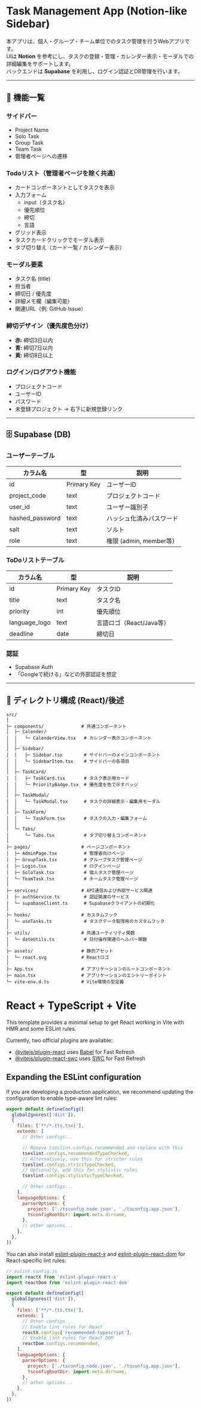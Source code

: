 # Task Management App (Notion-like Sidebar)

本アプリは、個人・グループ・チーム単位でのタスク管理を行うWebアプリです。  
UIは **Notion** を参考にし、タスクの登録・管理・カレンダー表示・モーダルでの詳細編集をサポートします。  
バックエンドは **Supabase** を利用し、ログイン認証とDB管理を行います。

---

## 📂 機能一覧

### サイドバー
- Project Name
- Solo Task
- Group Task
- Team Task
- 管理者ページへの遷移

### Todoリスト（管理者ページを除く共通）
- カードコンポーネントとしてタスクを表示
- 入力フォーム  
  - input（タスク名）
  - 優先順位
  - 締切
  - 言語
- グリッド表示
- タスクカードクリックでモーダル表示
- タブ切り替え（カード一覧 / カレンダー表示）

### モーダル要素
- タスク名 (title)
- 担当者
- 締切日 / 優先度
- 詳細メモ欄（編集可能）
- 関連URL（例: GitHub Issue）

### 締切デザイン（優先度色分け）
- **赤:** 締切3日以内
- **青:** 締切7日以内
- **黄:** 締切8日以上

### ログイン/ログアウト機能
- プロジェクトコード
- ユーザーID
- パスワード
- 未登録プロジェクト → 右下に新規登録リンク

---

## 🗄️ Supabase (DB)

### ユーザーテーブル
| カラム名          | 型            | 説明 |
|------------------|--------------|------|
| id               | Primary Key  | ユーザーID |
| project_code     | text         | プロジェクトコード |
| user_id          | text         | ユーザー識別子 |
| hashed_password  | text         | ハッシュ化済みパスワード |
| salt             | text         | ソルト |
| role             | text         | 権限 (admin, member等) |

### ToDoリストテーブル
| カラム名        | 型           | 説明 |
|----------------|-------------|------|
| id             | Primary Key | タスクID |
| title          | text        | タスク名 |
| priority       | int         | 優先順位 |
| language_logo  | text        | 言語ロゴ（React/Java等） |
| deadline       | date        | 締切日 |

### 認証
- Supabase Auth
- 「Googleで続ける」などの外部認証を想定

---

## 📁 ディレクトリ構成 (React)/後述
```
src/
│
├─ components/              # 共通コンポーネント
│  ├─ Calender/             
│  │   └─ CalenderView.tsx   # カレンダー表示コンポーネント
│  │
│  ├─ Sidebar/              
│  │   ├─ Sidebar.tsx        # サイドバーのメインコンポーネント
│  │   └─ SidebarItem.tsx    # サイドバーの各項目
│  │
│  ├─ TaskCard/              
│  │   ├─ TaskCard.tsx       # タスク表示用カード
│  │   └─ PriorityBadge.tsx  # 優先度を色で示すバッジ
│  │
│  ├─ TaskModal/             
│  │   └─ TaskModal.tsx      # タスクの詳細表示・編集用モーダル
│  │
│  ├─ TaskForm/              
│  │   └─ TaskForm.tsx       # タスクの入力・編集フォーム
│  │
│  └─ Tabs/                  
│      └─ Tabs.tsx           # タブ切り替えコンポーネント
│
├─ pages/                   # ページコンポーネント
│  ├─ AdminPage.tsx          # 管理者向けページ
│  ├─ GroupTask.tsx          # グループタスク管理ページ
│  ├─ Login.tsx              # ログインページ
│  ├─ SoloTask.tsx           # 個人タスク管理ページ
│  └─ TeamTask.tsx           # チームタスク管理ページ
│
├─ services/                # API通信および外部サービス関連
│  ├─ authService.ts         # 認証関連のサービス
│  └─ supabaseClient.ts      # Supabaseクライアントの初期化
│
├─ hooks/                   # カスタムフック
│  └─ useTasks.ts            # タスクデータ取得用のカスタムフック
│
├─ utils/                   # 共通ユーティリティ関数
│  └─ dateUtils.ts           # 日付操作関連のヘルパー関数
│
├─ assets/                  # 静的アセット
│  └─ react.svg             # Reactロゴ
│
├─ App.tsx                  # アプリケーションのルートコンポーネント
├─ main.tsx                 # アプリケーションのエントリーポイント
└─ vite-env.d.ts            # Vite環境の型定義
```


# React + TypeScript + Vite

This template provides a minimal setup to get React working in Vite with HMR and some ESLint rules.

Currently, two official plugins are available:

- [@vitejs/plugin-react](https://github.com/vitejs/vite-plugin-react/blob/main/packages/plugin-react) uses [Babel](https://babeljs.io/) for Fast Refresh
- [@vitejs/plugin-react-swc](https://github.com/vitejs/vite-plugin-react/blob/main/packages/plugin-react-swc) uses [SWC](https://swc.rs/) for Fast Refresh

## Expanding the ESLint configuration

If you are developing a production application, we recommend updating the configuration to enable type-aware lint rules:

```js
export default defineConfig([
  globalIgnores(['dist']),
  {
    files: ['**/*.{ts,tsx}'],
    extends: [
      // Other configs...

      // Remove tseslint.configs.recommended and replace with this
      tseslint.configs.recommendedTypeChecked,
      // Alternatively, use this for stricter rules
      tseslint.configs.strictTypeChecked,
      // Optionally, add this for stylistic rules
      tseslint.configs.stylisticTypeChecked,

      // Other configs...
    ],
    languageOptions: {
      parserOptions: {
        project: ['./tsconfig.node.json', './tsconfig.app.json'],
        tsconfigRootDir: import.meta.dirname,
      },
      // other options...
    },
  },
])
```

You can also install [eslint-plugin-react-x](https://github.com/Rel1cx/eslint-react/tree/main/packages/plugins/eslint-plugin-react-x) and [eslint-plugin-react-dom](https://github.com/Rel1cx/eslint-react/tree/main/packages/plugins/eslint-plugin-react-dom) for React-specific lint rules:

```js
// eslint.config.js
import reactX from 'eslint-plugin-react-x'
import reactDom from 'eslint-plugin-react-dom'

export default defineConfig([
  globalIgnores(['dist']),
  {
    files: ['**/*.{ts,tsx}'],
    extends: [
      // Other configs...
      // Enable lint rules for React
      reactX.configs['recommended-typescript'],
      // Enable lint rules for React DOM
      reactDom.configs.recommended,
    ],
    languageOptions: {
      parserOptions: {
        project: ['./tsconfig.node.json', './tsconfig.app.json'],
        tsconfigRootDir: import.meta.dirname,
      },
      // other options...
    },
  },
])
```
